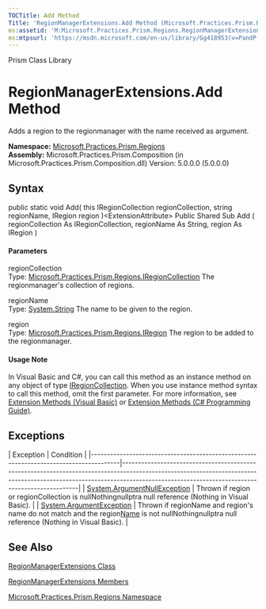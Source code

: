 ```yaml
---
TOCTitle: Add Method
Title: 'RegionManagerExtensions.Add Method (Microsoft.Practices.Prism.Regions)'
ms:assetid: 'M:Microsoft.Practices.Prism.Regions.RegionManagerExtensions.Add(Microsoft.Practices.Prism.Regions.IRegionCollection,System.String,Microsoft.Practices.Prism.Regions.IRegion)'
ms:mtpsurl: 'https://msdn.microsoft.com/en-us/library/Gg418953(v=PandP.50)'
---
```


Prism Class Library

RegionManagerExtensions.Add Method
======================================

Adds a region to the regionmanager with the name received as argument.

**Namespace:** [Microsoft.Practices.Prism.Regions](https://msdn.microsoft.com/n:microsoft.practices.prism.regions)
**Assembly:** Microsoft.Practices.Prism.Composition (in Microsoft.Practices.Prism.Composition.dll) Version: 5.0.0.0 (5.0.0.0)

## Syntax


<span id="syntaxToggle"></span>public static void Add( this IRegionCollection regionCollection, string regionName, IRegion region )&lt;ExtensionAttribute&gt; Public Shared Sub Add ( regionCollection As IRegionCollection, regionName As String, region As IRegion )
#### Parameters

regionCollection  
Type: [Microsoft.Practices.Prism.Regions.IRegionCollection](https://msdn.microsoft.com/t:microsoft.practices.prism.regions.iregioncollection)
The regionmanager's collection of regions.

regionName  
Type: [System.String](http://msdn2.microsoft.com/en-us/library/s1wwdcbf)
The name to be given to the region.

region  
Type: [Microsoft.Practices.Prism.Regions.IRegion](https://msdn.microsoft.com/t:microsoft.practices.prism.regions.iregion)
The region to be added to the regionmanager.

#### Usage Note

In Visual Basic and C\#, you can call this method as an instance method on any object of type [IRegionCollection](https://msdn.microsoft.com/t:microsoft.practices.prism.regions.iregioncollection). When you use instance method syntax to call this method, omit the first parameter. For more information, see [Extension Methods (Visual Basic)](http://msdn.microsoft.com/en-us/library/bb384936.aspx) or [Extension Methods (C\# Programming Guide)](http://msdn.microsoft.com/en-us/library/bb383977.aspx).

Exceptions
----------

<span id="exceptionsToggle"></span>
| Exception                                                                             | Condition                                                                                                                                                                                                                  |
|---------------------------------------------------------------------------------------|----------------------------------------------------------------------------------------------------------------------------------------------------------------------------------------------------------------------------|
| [System.ArgumentNullException](http://msdn2.microsoft.com/en-us/library/27426hcy) | Thrown if region or regionCollection is nullNothingnullptra null reference (Nothing in Visual Basic).                                                                                                                      |
| [System.ArgumentException](http://msdn2.microsoft.com/en-us/library/3w1b3114)     | Thrown if regionName and region's name do not match and the region[Name](https://msdn.microsoft.com/p:microsoft.practices.prism.regions.iregion.name) is not nullNothingnullptra null reference (Nothing in Visual Basic). |

See Also
--------


[RegionManagerExtensions Class](https://msdn.microsoft.com/t:microsoft.practices.prism.regions.regionmanagerextensions)

[RegionManagerExtensions Members](https://msdn.microsoft.com/allmembers.t:microsoft.practices.prism.regions.regionmanagerextensions)

[Microsoft.Practices.Prism.Regions Namespace](https://msdn.microsoft.com/n:microsoft.practices.prism.regions)
